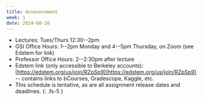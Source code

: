 ```yaml
---
title: Announcement
week: 1
date: 2024-08-28
---
```

- Lectures: Tues/Thurs 12:30--2pm
- GSI Office Hours: 1--2pm Monday and 4--5pm Thursday, on Zoom (see Edstem for link)
- Professor Office Hours: 2--2:30pm after lecture
- Edstem link (only accessible to Berkeley accounts): [https://edstem.org/us/join/RZpSp9](https://edstem.org/us/join/RZpSp9) -- contains links to bCourses, Gradescope, Kaggle, etc.
- This schedule is tentative, as are all assignment release dates and deadlines.
{: .fs-5 }
